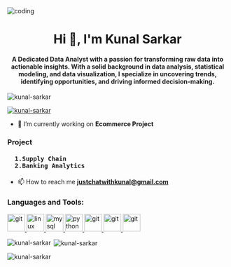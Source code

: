 <img aling="right" alt="coding" src="C:\Users\INTEL\Downloads\New folder\mingw64\Analytcs.jpeg">
<h1 align="center">Hi 👋, I'm Kunal Sarkar</h1>
<h4 align="center">A Dedicated Data Analyst with a passion for transforming raw data into actionable insights. With a solid background in data analysis, statistical modeling, and data visualization, I specialize in uncovering trends, identifying opportunities, and driving informed decision-making.</h4>

<p align="left"> <img src="https://komarev.com/ghpvc/?username=kunal-sarkar&label=Profile%20views&color=0e75b6&style=flat" alt="kunal-sarkar" /> </p>

<p align="left"> <a href="https://github.com/ryo-ma/github-profile-trophy"><img src="https://github-profile-trophy.vercel.app/?username=kunal-sarkar" alt="kunal-sarkar" /></a> </p>

- 🔭 I’m currently working on **Ecommerce Project**
     
<h3 align="left">Project</h3>
<h4><pre>  1.Supply Chain
  2.Banking Analytics</pre></h4>

- 📫 How to reach me **justchatwithkunal@gmail.com**            
<p align="left">
</p>

<h3 align="left">Languages and Tools:</h3>
<p align="left"> <a href="https://git-scm.com/" target="_blank" rel="noreferrer"> <img src="https://www.vectorlogo.zone/logos/git-scm/git-scm-icon.svg" alt="git" width="40" height="40"/> </a> <a href="https://www.linux.org/" target="_blank" rel="noreferrer"> <img src="https://banner2.cleanpng.com/20180810/hat/kisspng-penguin-logo-linux-brand-font-difference-between-linux-and-window-operating-syst-5b6d4985beb4f4.2248640515338889017811.jpg" alt="linux" width="40" height="40"/> </a> <a href="https://www.mysql.com/" target="_blank" rel="noreferrer"> <img src="https://e7.pngegg.com/pngimages/1018/16/png-clipart-mysql-workbench-database-mysql-cluster-others-text-logo.png" alt="mysql" width="40" height="40"/> </a> <a href="https://www.python.org" target="_blank" rel="noreferrer"> <img src="https://upload.wikimedia.org/wikipedia/commons/thumb/c/c3/Python-logo-notext.svg/1869px-Python-logo-notext.svg.png" alt="python" width="40" height="40"/><a href="https://www.microsoft.com/en-in/microsoft-365/excel" target="_blank" rel="noreferrer"> <img src="https://static.vecteezy.com/system/resources/previews/022/100/658/original/microsoft-excel-logo-transparent-free-png.png" alt="git" width="40" height="40"/> </a>
<a href="https://powerbi.microsoft.com/en-in/" target="_blank" rel="noreferrer"> <img src="https://upload.wikimedia.org/wikipedia/commons/thumb/c/cf/New_Power_BI_Logo.svg/2048px-New_Power_BI_Logo.svg.png" alt="git" width="40" height="40"/> </a> <a href="https://www.tableau.com/" target="_blank" rel="noreferrer"> <img src="https://logowik.com/content/uploads/images/tableau-software.jpg" alt="git" width="40" height="40"/> </a> </p>

<p><img align="left" src="https://github-readme-stats.vercel.app/api/top-langs?username=kunal-sarkar&show_icons=true&locale=en&layout=compact" alt="kunal-sarkar" /></p>

<p>&nbsp;<img align="center" src="https://github-readme-stats.vercel.app/api?username=kunal-sarkar&show_icons=true&locale=en" alt="kunal-sarkar" /></p>

<p><img align="center" src="https://github-readme-streak-stats.herokuapp.com/?user=kunal-sarkar&" alt="kunal-sarkar" /></p>
